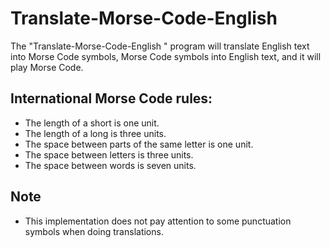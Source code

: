 # Translate-Morse-Code-English

The "Translate-Morse-Code-English
" program will translate English text into Morse Code symbols, Morse Code symbols into English text, and it will play Morse Code.

## International Morse Code rules:
- The length of a short is one unit.
- The length of a long is three units.
- The space between parts of the same letter is one unit.
- The space between letters is three units.
- The space between words is seven units.

## Note
- This implementation does not pay attention to some punctuation symbols when doing translations.
